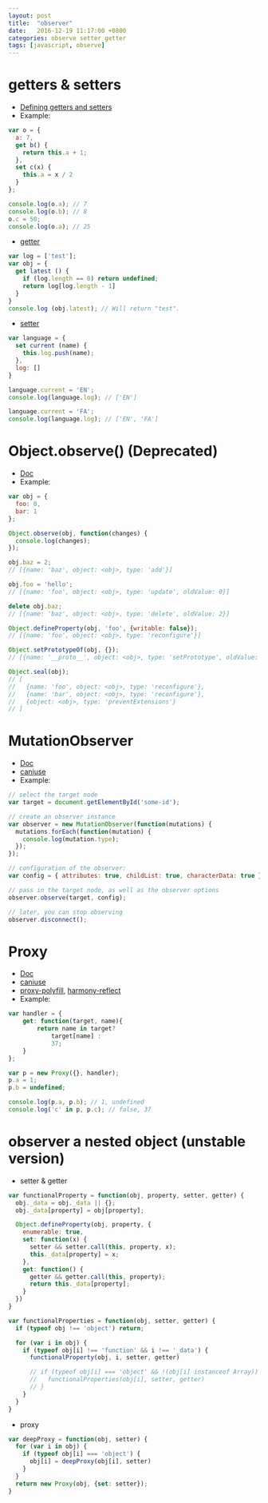 ```yaml
---
layout: post
title:  "observer"
date:   2016-12-19 11:17:00 +0800
categories: observe setter getter
tags: [javascript, observe]
---
```


# getters & setters
* [Defining getters and setters](https://developer.mozilla.org/en-US/docs/Web/JavaScript/Guide/Working_with_Objects#Defining_getters_and_setters)
* Example:

```js
var o = {
  a: 7,
  get b() {
    return this.a + 1;
  },
  set c(x) {
    this.a = x / 2
  }
};

console.log(o.a); // 7
console.log(o.b); // 8
o.c = 50;
console.log(o.a); // 25
```
* [getter](https://developer.mozilla.org/en-US/docs/Web/JavaScript/Reference/Functions/get)

```js
var log = ['test'];
var obj = {
  get latest () {
    if (log.length == 0) return undefined;
    return log[log.length - 1]
  }
}
console.log (obj.latest); // Will return "test".
```
* [setter](https://developer.mozilla.org/en/docs/Web/JavaScript/Reference/Functions/set)

```js
var language = {
  set current (name) {
    this.log.push(name);
  },
  log: []
}

language.current = 'EN';
console.log(language.log); // ['EN']

language.current = 'FA';
console.log(language.log); // ['EN', 'FA']
```

# Object.observe()  (Deprecated)
* [Doc](https://developer.mozilla.org/en/docs/Web/JavaScript/Reference/Global_Objects/Object/observe)
* Example:

```js
var obj = {
  foo: 0,
  bar: 1
};

Object.observe(obj, function(changes) {
  console.log(changes);
});

obj.baz = 2;
// [{name: 'baz', object: <obj>, type: 'add'}]

obj.foo = 'hello';
// [{name: 'foo', object: <obj>, type: 'update', oldValue: 0}]

delete obj.baz;
// [{name: 'baz', object: <obj>, type: 'delete', oldValue: 2}]

Object.defineProperty(obj, 'foo', {writable: false});
// [{name: 'foo', object: <obj>, type: 'reconfigure'}]

Object.setPrototypeOf(obj, {});
// [{name: '__proto__', object: <obj>, type: 'setPrototype', oldValue: <prototype>}]

Object.seal(obj);
// [
//   {name: 'foo', object: <obj>, type: 'reconfigure'},
//   {name: 'bar', object: <obj>, type: 'reconfigure'},
//   {object: <obj>, type: 'preventExtensions'}
// ]
```

# MutationObserver

* [Doc](https://developer.mozilla.org/en-US/docs/Web/API/MutationObserver)
* [caniuse](http://caniuse.com/#search=Mutation%20Observer)
* Example:

```js
// select the target node
var target = document.getElementById('some-id');

// create an observer instance
var observer = new MutationObserver(function(mutations) {
  mutations.forEach(function(mutation) {
    console.log(mutation.type);
  });    
});

// configuration of the observer:
var config = { attributes: true, childList: true, characterData: true };

// pass in the target node, as well as the observer options
observer.observe(target, config);

// later, you can stop observing
observer.disconnect();
```

# Proxy

* [Doc](https://developer.mozilla.org/en/docs/Web/JavaScript/Reference/Global_Objects/Proxy)
* [caniuse](http://caniuse.com/#search=Proxy)
* [proxy-polyfill](https://github.com/GoogleChrome/proxy-polyfill), [harmony-reflect](https://github.com/tvcutsem/harmony-reflect)
* Example:

```js
var handler = {
    get: function(target, name){
        return name in target?
            target[name] :
            37;
    }
};

var p = new Proxy({}, handler);
p.a = 1;
p.b = undefined;

console.log(p.a, p.b); // 1, undefined
console.log('c' in p, p.c); // false, 37
```

# observer a nested object (unstable version)

* setter & getter

```js
var functionalProperty = function(obj, property, setter, getter) {
  obj._data = obj._data || {};
  obj._data[property] = obj[property];

  Object.defineProperty(obj, property, {
    enumerable: true,
    set: function(x) {
      setter && setter.call(this, property, x);
      this._data[property] = x;
    },
    get: function() {
      getter && getter.call(this, property);
      return this._data[property];
    }
  })
}

var functionalProperties = function(obj, setter, getter) {
  if (typeof obj !== 'object') return;

  for (var i in obj) {
    if (typeof obj[i] !== 'function' && i !== '_data') {
      functionalProperty(obj, i, setter, getter)

      // if (typeof obj[i] === 'object' && !(obj[i] instanceof Array)) {
      //   functionalProperties(obj[i], setter, getter)
      // }
    }
  }
}
```

* proxy

```js
var deepProxy = function(obj, setter) {
  for (var i in obj) {
    if (typeof obj[i] === 'object') {
      obj[i] = deepProxy(obj[i], setter)
    }
  }
  return new Proxy(obj, {set: setter});
}
```
